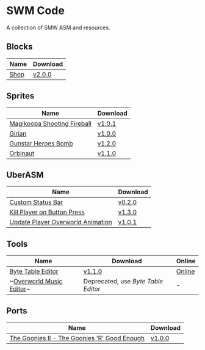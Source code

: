 # SWM Code

A collection of SMW ASM and resources.

## Blocks

| Name                  | Download                                                                                                 |
| --------------------- | -------------------------------------------------------------------------------------------------------- |
| [Shop](./blocks/shop) | [v2.0.0](https://github.com/zuccha/smw-code/releases/download/block%2Fshop_block%2F2.0.0/shop-2.0.0.zip) |

## Sprites

| Name                                                        | Download                                                                                                                          |
| ----------------------------------------------------------- | --------------------------------------------------------------------------------------------------------------------------------- |
| [Magikoopa Shooting Fireball](./sprites/magikoopa_fireball) | [v1.0.1](https://github.com/zuccha/smw-code/releases/download/sprite%2Fmagikoopa_fireball%2F1.0.1/magikoopa_fireball-1.0.1.zip)   |
| [Girian](./sprites/girian)                                  | [v1.0.0](https://github.com/zuccha/smw-code/releases/download/sprite%2Fgirian%2F1.0.0/girian-1.0.0.zip)                           |
| [Gunstar Heroes Bomb](./sprites/gunstar_heroes_bomb)        | [v1.2.0](https://github.com/zuccha/smw-code/releases/download/sprite%2Fgunstar_heroes_bomb%2F1.2.0/gunstar_heroes_bomb-1.2.0.zip) |
| [Orbinaut](./sprites/orbinaut)                              | [v1.1.0](https://github.com/zuccha/smw-code/releases/download/sprite%2Forbinaut%2F1.1.0/orbinaut-1.1.0.zip)                       |

## UberASM

| Name                                                                             | Download                                                                                                                                                       |
| -------------------------------------------------------------------------------- | -------------------------------------------------------------------------------------------------------------------------------------------------------------- |
| [Custom Status Bar](./uberasm/custom_status_bar)                                 | [v0.2.0](https://github.com/zuccha/smw-code/releases/download/uberasm%2Fcustom_status_bar%2F0.2.0/custom_status_bar-0.2.0.zip)                                 |
| [Kill Player on Button Press](./uberasm/kill_player_on_button_press)             | [v1.3.0](https://github.com/zuccha/smw-code/releases/download/uberasm%2Fkill_player_on_button_press%2F1.3.0/kill_player_on_button_press-1.3.0.zip)             |
| [Update Player Overworld Animation](./uberasm/update_player_overworld_animation) | [v1.0.1](https://github.com/zuccha/smw-code/releases/download/uberasm%2Fupdate_player_overworld_animation%2F1.0.1/update_player_overworld_animation-1.0.1.zip) |

## Tools

| Name                                                       | Download                                                                                                                    | Online                                                   |
| ---------------------------------------------------------- | --------------------------------------------------------------------------------------------------------------------------- | -------------------------------------------------------- |
| [Byte Table Editor](./tools/byte_table_editor)             | [v1.1.0](https://github.com/zuccha/smw-code/releases/download/tool%2Fbyte_table_editor%2F1.1.0/byte-table-editor-1.1.0.zip) | [Online](https://zuccha.io/pages/byte-table-editor.html) |
| ~[Overworld Music Editor](./tools/overworld_music_editor)~ | Deprecated, use _Byte Table Editor_                                                                                         | -                                                        |

## Ports

| Name                                                                                                                  | Download                                                                                                                                                   |
| --------------------------------------------------------------------------------------------------------------------- | ---------------------------------------------------------------------------------------------------------------------------------------------------------- |
| [The Goonies II - The Goonies 'R' Good Enough](./ports/The%20Goonies%20II%20-%20The%20Goonies%20'R'%20Good%20Enough/) | [v1.0.0](https://github.com/zuccha/smw-code/releases/download/port%2Fthe_goonies_r_good_enough%2F1.0.0/The_Goonies_II-The_Goonies_R_Good_Enough-1.0.0.zip) |
